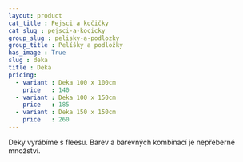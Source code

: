 ```yaml
---
layout: product
cat_title : Pejsci a kočičky
cat_slug : pejsci-a-kocicky
group_slug : pelisky-a-podlozky
group_title : Pelíšky a podložky
has_image : True
slug : deka
title : Deka
pricing:
  - variant : Deka 100 x 100cm
    price   : 140
  - variant : Deka 100 x 150cm
    price   : 185
  - variant : Deka 150 x 150cm
    price   : 260
---
```


Deky vyrábíme s fleesu. Barev a barevných kombinací je nepřeberné množství.

